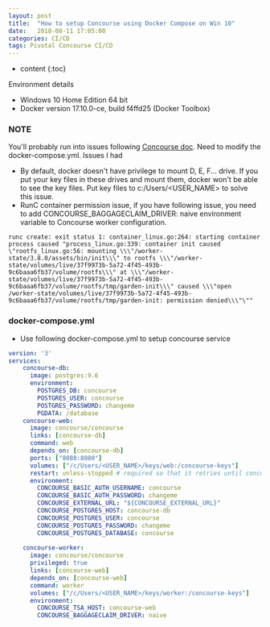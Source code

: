 ```yaml
---
layout: post
title:  "How to setup Concourse using Docker Compose on Win 10"
date:   2018-08-11 17:05:00
categories: CI/CD
tags: Pivotal Concourse CI/CD
---
```


* content
{:toc}

Environment details
  - Windows 10 Home Edition 64 bit
  - Docker version 17.10.0-ce, build f4ffd25 (Docker Toolbox)
### **NOTE**
You'll probably run into issues following [Concourse doc](http://concourse.ci/docker-repository.html). Need to modify the docker-compose.yml. Issues I had
  - By default, docker doesn't have privilege to mount D, E, F... drive. If you put your key files in these drives and mount them, docker won't be able to see the key files. Put key files to c:/Users/<USER_NAME> to solve this issue.
  - RunC container permission issue, if you have following issue, you need to add CONCOURSE_BAGGAGECLAIM_DRIVER: naive environment variable to Concourse worker configuration.
  ```
  runc create: exit status 1: container_linux.go:264: starting container process caused "process_linux.go:339: container init caused \"rootfs_linux.go:56: mounting \\\"/worker-state/3.8.0/assets/bin/init\\\" to rootfs \\\"/worker-state/volumes/live/37f9973b-5a72-4f45-493b-9c6baaa6fb37/volume/rootfs\\\" at \\\"/worker-state/volumes/live/37f9973b-5a72-4f45-493b-9c6baaa6fb37/volume/rootfs/tmp/garden-init\\\" caused \\\"open /worker-state/volumes/live/37f9973b-5a72-4f45-493b-9c6baaa6fb37/volume/rootfs/tmp/garden-init: permission denied\\\"\""
  ```

### docker-compose.yml
  - Use following docker-compose.yml to setup concourse service
  ```yaml
 version: '3'
 services:
      concourse-db:
        image: postgres:9.6
        environment:
          POSTGRES_DB: concourse
          POSTGRES_USER: concourse
          POSTGRES_PASSWORD: changeme
          PGDATA: /database
      concourse-web:
        image: concourse/concourse
        links: [concourse-db]
        command: web
        depends_on: [concourse-db]
        ports: ["8080:8080"]
        volumes: ["/c/Users/<USER_NAME>/keys/web:/concourse-keys"]
        restart: unless-stopped # required so that it retries until concourse-db comes up
        environment:
          CONCOURSE_BASIC_AUTH_USERNAME: concourse
          CONCOURSE_BASIC_AUTH_PASSWORD: changeme
          CONCOURSE_EXTERNAL_URL: "${CONCOURSE_EXTERNAL_URL}"
          CONCOURSE_POSTGRES_HOST: concourse-db
          CONCOURSE_POSTGRES_USER: concourse
          CONCOURSE_POSTGRES_PASSWORD: changeme
          CONCOURSE_POSTGRES_DATABASE: concourse
    
      concourse-worker:
        image: concourse/concourse
        privileged: true
        links: [concourse-web]
        depends_on: [concourse-web]
        command: worker
        volumes: ["/c/Users/<USER_NAME>/keys/worker:/concourse-keys"]
        environment:
          CONCOURSE_TSA_HOST: concourse-web
          CONCOURSE_BAGGAGECLAIM_DRIVER: naive
  ```